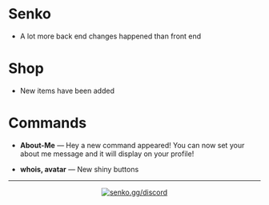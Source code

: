 # Senko

- A lot more back end changes happened than front end

# Shop

- New items have been added

# Commands

- **About-Me** — Hey a new command appeared! You can now set your about me message and it will display on your profile!

- **whois, avatar** — New shiny buttons

---

<div align="center">

<a href="https://senko.gg/discord">
    <img src="https://img.shields.io/discord/777251087592718336?color=5865F2&label=senko.gg/discord&logo=discord&logoColor=white" alt="senko.gg/discord" />
</a>